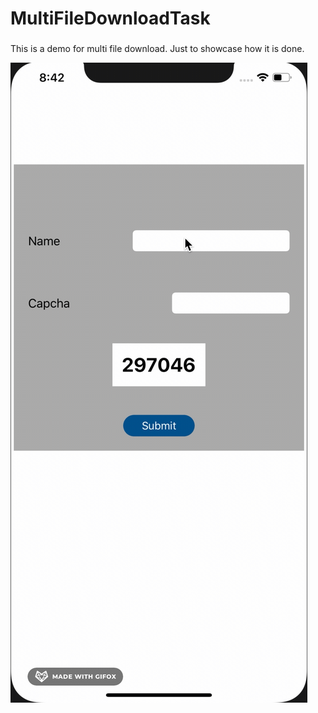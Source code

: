 # MultiFileDownloadTask

###
This is a demo for multi file download. Just to showcase how it is done.

![1](https://github.com/Rajaikumar-iOSDev/MultiFileDownloadTask/blob/main/MiulitiFileDownloadTask.gif)
